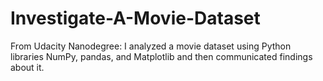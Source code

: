 # Investigate-A-Movie-Dataset
From Udacity Nanodegree: I analyzed a movie dataset using Python libraries NumPy, pandas, and Matplotlib and then communicated findings about it. 
